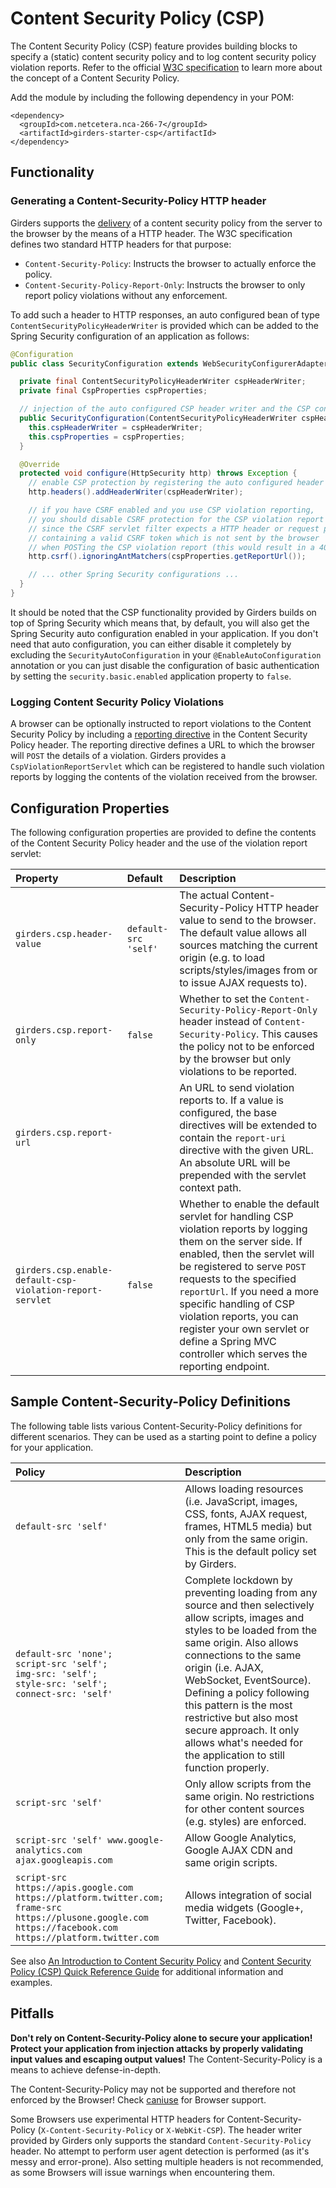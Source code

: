 # Content Security Policy (CSP)

The Content Security Policy (CSP) feature provides building blocks to specify a (static) content security policy and to log content security policy violation reports. Refer to the official [W3C specification](http://www.w3.org/TR/CSP/) to learn more about the concept of a Content Security Policy.

Add the module by including the following dependency in your POM:

    <dependency>
      <groupId>com.netcetera.nca-266-7</groupId>
      <artifactId>girders-starter-csp</artifactId>
    </dependency>

## Functionality

### Generating a Content-Security-Policy HTTP header

Girders supports the [delivery](https://www.w3.org/TR/CSP/#policy-delivery) of a content security policy from the server to the browser by the means of a HTTP header. The W3C specification defines two standard HTTP headers for that purpose:

 * `Content-Security-Policy`: Instructs the browser to actually enforce the policy.
 * `Content-Security-Policy-Report-Only`: Instructs the browser to only report policy violations without any enforcement.

To add such a header to HTTP responses, an auto configured bean of type `ContentSecurityPolicyHeaderWriter` is provided which can be added to the Spring Security configuration of an application as follows:

```java
@Configuration
public class SecurityConfiguration extends WebSecurityConfigurerAdapter {

  private final ContentSecurityPolicyHeaderWriter cspHeaderWriter;
  private final CspProperties cspProperties;

  // injection of the auto configured CSP header writer and the CSP configuration properties
  public SecurityConfiguration(ContentSecurityPolicyHeaderWriter cspHeaderWriter, CspProperties cspProperties) {
    this.cspHeaderWriter = cspHeaderWriter;
    this.cspProperties = cspProperties;
  }

  @Override
  protected void configure(HttpSecurity http) throws Exception {
    // enable CSP protection by registering the auto configured header writer
    http.headers().addHeaderWriter(cspHeaderWriter);

    // if you have CSRF enabled and you use CSP violation reporting,
    // you should disable CSRF protection for the CSP violation report endpoint
    // since the CSRF servlet filter expects a HTTP header or request parameter
    // containing a valid CSRF token which is not sent by the browser
    // when POSTing the CSP violation report (this would result in a 403)
    http.csrf().ignoringAntMatchers(cspProperties.getReportUrl());

    // ... other Spring Security configurations ...
  }
}
```

It should be noted that the CSP functionality provided by Girders builds on top of Spring Security which means that, by default, you will also get the Spring Security auto configuration enabled in your application. If you don't need that auto configuration, you can either disable it completely by excluding the `SecurityAutoConfiguration` in your `@EnableAutoConfiguration` annotation or you can just disable the configuration of basic authentication by setting the `security.basic.enabled` application property to `false`.

### Logging Content Security Policy Violations

A browser can be optionally instructed to report violations to the Content Security Policy by including a [reporting directive](https://www.w3.org/TR/CSP/#directives-reporting) in the Content Security Policy header. The reporting directive defines a URL to which the browser will `POST` the details of a violation. Girders provides a `CspViolationReportServlet` which can be registered to handle such violation reports by logging the contents of the violation received from the browser.

## Configuration Properties

The following configuration properties are provided to define the contents of the Content Security Policy header and the use of the violation report servlet:

| Property | Default | Description |
|:---------|:--------|:------------|
| `girders.csp.header-value` | `default-src 'self'` | The actual Content-Security-Policy HTTP header value to send to the browser. The default value allows all sources matching the current origin (e.g. to load scripts/styles/images from or to issue AJAX requests to). |
| `girders.csp.report-only` | `false` | Whether to set the `Content-Security-Policy-Report-Only` header instead of `Content-Security-Policy`. This causes the policy not to be enforced by the browser but only violations to be reported. |
| `girders.csp.report-url` | | An URL to send violation reports to. If a value is configured, the base directives will be extended to contain the `report-uri` directive with the given URL. An absolute URL will be prepended with the servlet context path. |
| `girders.csp.enable-default-csp-violation-report-servlet` | `false` | Whether to enable the default servlet for handling CSP violation reports by logging them on the server side. If enabled, then the servlet will be registered to serve `POST` requests to the specified `reportUrl`. If you need a more specific handling of CSP violation reports, you can register your own servlet or define a Spring MVC controller which serves the reporting endpoint. |

## Sample Content-Security-Policy Definitions

The following table lists various Content-Security-Policy definitions for different scenarios. They can be used as a starting point to define a policy for your application.

| Policy | Description |
|:-------|:------------|
| `default-src 'self'` | Allows loading resources (i.e. JavaScript, images, CSS, fonts, AJAX request, frames, HTML5 media) but only from the same origin. This is the default policy set by Girders. |
| `default-src 'none';`<br/>`script-src 'self';`<br/>`img-src: 'self';`<br/>`style-src: 'self';`<br/>`connect-src: 'self'` | Complete lockdown by preventing loading from any source and then selectively allow scripts, images and styles to be loaded from the same origin. Also allows connections to the same origin (i.e. AJAX, WebSocket, EventSource). Defining a policy following this pattern is the most restrictive but also most secure approach. It only allows what's needed for the application to still function properly. |
| `script-src 'self'` | Only allow scripts from the same origin. No restrictions for other content sources (e.g. styles) are enforced. |
| `script-src 'self' www.google-analytics.com ajax.googleapis.com` | Allow Google Analytics, Google AJAX CDN and same origin scripts. |
| `script-src https://apis.google.com https://platform.twitter.com;`<br/>`frame-src https://plusone.google.com https://facebook.com https://platform.twitter.com` | Allows integration of social media widgets (Google+, Twitter, Facebook). |

See also [An Introduction to Content Security Policy](http://www.html5rocks.com/en/tutorials/security/content-security-policy/) and [Content Security Policy (CSP) Quick Reference Guide](http://content-security-policy.com/) for additional information and examples.

## Pitfalls

**Don't rely on Content-Security-Policy alone to secure your application! Protect your application from injection attacks by properly validating input values and escaping output values!** The Content-Security-Policy is a means to achieve defense-in-depth.

The Content-Security-Policy may not be supported and therefore not enforced by the Browser! Check [caniuse](http://caniuse.com/contentsecuritypolicy) for Browser support.

Some Browsers use experimental HTTP headers for Content-Security-Policy (`X-Content-Security-Policy` or `X-WebKit-CSP`). The header writer provided by Girders only supports the standard `Content-Security-Policy` header. No attempt to perform user agent detection is performed (as it's messy and error-prone). Also setting multiple headers is not recommended, as some Browsers will issue warnings when encountering them.
